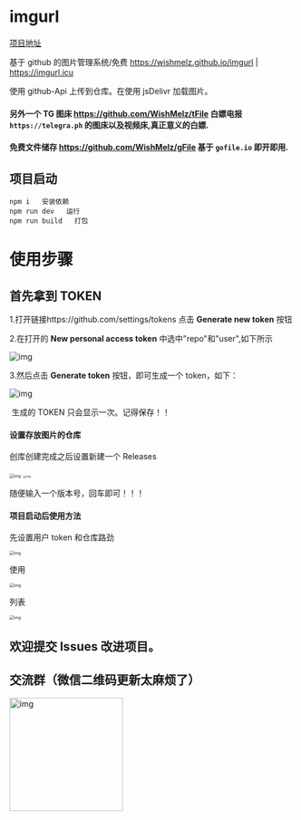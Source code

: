 # imgurl

[项目地址](https://git.io/JYbqp)

基于 github 的图片管理系统/免费 https://wishmelz.github.io/imgurl | https://imgurl.icu

使用 github-Api 上传到仓库。在使用 jsDelivr 加载图片。

#### 另外一个 TG 图床 https://github.com/WishMelz/tFile 白嫖电报 `https://telegra.ph` 的图床以及视频床,真正意义的白嫖.

#### 免费文件储存 https://github.com/WishMelz/gFile 基于 `gofile.io` 即开即用.

## 项目启动

```
npm i   安装依赖
npm run dev   运行
npm run build   打包
```

# 使用步骤

## 首先拿到 TOKEN

1.打开链接https://github.com/settings/tokens 点击 **Generate new token** 按钮

2.在打开的 **New personal access token** 中选中"repo"和"user",如下所示

![img](https://cdn.jsdelivr.net/gh/WishMelz/file/image/getToken.png)

3.然后点击 **Generate token** 按钮，即可生成一个 token，如下：

![img](https://cdn.jsdelivr.net/gh/WishMelz/file/image/token.png)

​ 生成的 TOKEN 只会显示一次。记得保存！！

#### 设置存放图片的仓库

创库创建完成之后设置新建一个 Releases

<img src="https://cdn.jsdelivr.net/gh/WishMelz/file/image/repo1.png" alt="img" style="zoom:50%;" />

<img src="https://cdn.jsdelivr.net/gh/WishMelz/file/image/repo2.png" alt="img" style="zoom: 33%;" />

随便输入一个版本号，回车即可！！！

#### 项目启动后使用方法

先设置用户 token 和仓库路劲

<img src="https://cdn.jsdelivr.net/gh/WishMelz/file/image/set.png" alt="img" style="zoom:50%;" />

使用

<img src="https://cdn.jsdelivr.net/gh/WishMelz/file/image/8e1363f2deee8dbedd9b1651974a1498.png" alt="img" style="zoom:50%;" />

列表

<img src="https://cdn.jsdelivr.net/gh/WishMelz/file/image/4af4a12a816480b138bbd2ea27871438.png" alt="img" style="zoom:50%;" />

## 欢迎提交 Issues 改进项目。

## 交流群（微信二维码更新太麻烦了）
<img src="https://cdn.jsdelivr.net/gh/WishMelz/file/image/qqer.jpg" alt="img" style="width:200px" />

